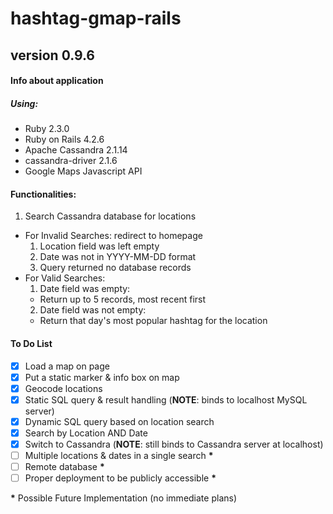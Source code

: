 # hashtag-gmap-rails
## version 0.9.6

#### Info about application
##### Using:
- Ruby 2.3.0
- Ruby on Rails 4.2.6
- Apache Cassandra 2.1.14
- cassandra-driver 2.1.6 
- Google Maps Javascript API

#### Functionalities:
1. Search Cassandra database for locations
  * For Invalid Searches: redirect to homepage
    1. Location field was left empty
    2. Date was not in YYYY-MM-DD format
    3. Query returned no database records
  * For Valid Searches:
    1. Date field was empty:
      * Return up to 5 records, most recent first
    2. Date field was not empty:
      * Return that day's most popular hashtag for the location

#### To Do List
- [x] Load a map on page
- [x] Put a static marker & info box on map
- [x] Geocode locations
- [x] Static SQL query & result handling (__NOTE__: binds to localhost MySQL server)
- [x] Dynamic SQL query based on location search
- [x] Search by Location AND Date
- [x] Switch to Cassandra (__NOTE__: still binds to Cassandra server at localhost)
- [ ] Multiple locations & dates in a single search __\*__
- [ ] Remote database __\*__
- [ ] Proper deployment to be publicly accessible __\*__

__\*__ Possible Future Implementation (no immediate plans)
